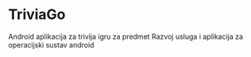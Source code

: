 # TriviaGo
Android aplikacija za trivija igru za predmet Razvoj usluga i aplikacija za operacijski sustav android
